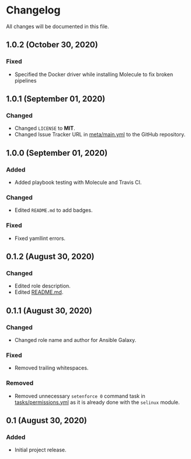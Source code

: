 # Changelog

All changes will be documented in this file.

## 1.0.2 (October 30, 2020)

### Fixed

- Specified the Docker driver while installing Molecule to fix broken pipelines

## 1.0.1 (September 01, 2020)

### Changed

- Changed `LICENSE` to **MIT**.
- Changed Issue Tracker URL in [meta/main.yml](https://github.com/plcnk/ansible-role-centreon/blob/master/meta/main.yml) to the GitHub repository.

## 1.0.0 (September 01, 2020)

### Added

- Added playbook testing with Molecule and Travis CI.

### Changed

- Edited `README.md` to add badges.

### Fixed

- Fixed yamllint errors.

## 0.1.2 (August 30, 2020)

### Changed

- Edited role description.
- Edited [README.md](https://gitlab.com/plcnk-public/ansible/centreon/-/blob/master/README.md).

## 0.1.1 (August 30, 2020)

### Changed

- Changed role name and author for Ansible Galaxy.

### Fixed

- Removed trailing whitespaces.

### Removed

- Removed unnecessary `setenforce 0` command task in [tasks/permissions.yml](https://gitlab.com/plcnk-public/ansible/centreon/-/blob/master/tasks/permissions.yml) as it is already done with the `selinux` module.

## 0.1 (August 30, 2020)

### Added

- Initial project release.
